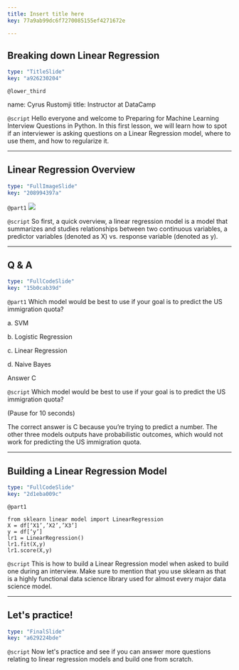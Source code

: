 ```yaml
---
title: Insert title here
key: 77a9ab99dc6f7270085155ef4271672e

---
```

## Breaking down Linear Regression

```yaml
type: "TitleSlide"
key: "a926230204"
```

`@lower_third`

name: Cyrus Rustomji
title: Instructor at DataCamp


`@script`
Hello everyone and welcome to Preparing for Machine Learning Interview Questions in Python.
In this first lesson, we will learn how to spot if an interviewer is asking questions on a Linear Regression model, where to use them, and how to regularize it.


---
## Linear Regression Overview

```yaml
type: "FullImageSlide"
key: "208994397a"
```

`@part1`
![](https://assets.datacamp.com/production/repositories/4634/datasets/364d9c56d605648ca7aa109c87b8475df9cb9a50/lr.png)


`@script`
So first, a quick overview, a linear regression model is a model that summarizes and studies relationships between two continuous variables, a predictor variables (denoted as X) vs. response variable (denoted as y).


---
## Q & A

```yaml
type: "FullCodeSlide"
key: "15b0cab39d"
```

`@part1`
Which model would be best to use if your goal is to predict the US immigration quota?

a. SVM

b. Logistic Regression

c. Linear Regression

d. Naive Bayes


Answer C


`@script`
Which model would be best to use if your goal is to predict the US immigration quota?

(Pause for 10 seconds)

The correct answer is C because you’re trying to predict a number. The other three models outputs have probabilistic outcomes, which would not work for predicting the US immigration quota.


---
## Building a Linear Regression Model

```yaml
type: "FullCodeSlide"
key: "2d1eba009c"
```

`@part1`
```
from sklearn linear model import LinearRegression
X = df[‘X1’,’X2’,’X3’]
y = df[‘y’]
lr1 = LinearRegression()
lr1.fit(X,y)
lr1.score(X,y)
```


`@script`
This is how to build a Linear Regression model when asked to build one during an interview. Make sure to mention that you use sklearn as that is a highly functional data science library used for almost every major data science model.


---
## Let's practice!

```yaml
type: "FinalSlide"
key: "a629224bde"
```

`@script`
Now let's practice and see if you can answer more questions relating to linear regression models and build one from scratch.

